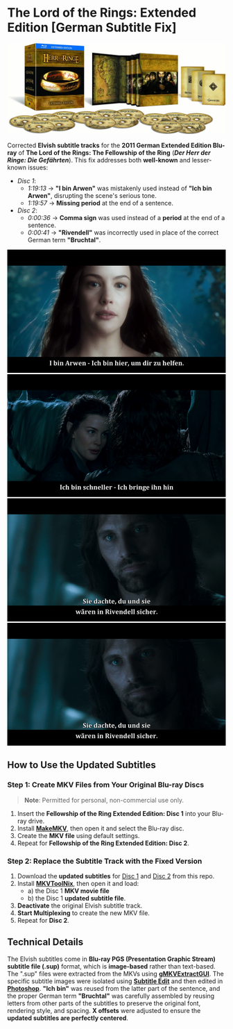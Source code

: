 # The Lord of the Rings: Extended Edition [German Subtitle Fix]

![2011 German Lord of the Rings Extended Edition Blu-ray](images/box-art.jpg)

Corrected **Elvish subtitle tracks** for the **2011 German Extended Edition Blu-ray** of **The Lord of the Rings: The Fellowship of the Ring** (***Der Herr der Ringe: Die Gefährten***). This fix addresses both **well-known** and lesser-known issues:

- *Disc 1*:
   - *1:19:13* → **"I bin Arwen"** was mistakenly used instead of **"Ich bin Arwen"**, disrupting the scene's serious tone. 
   - *1:19:57* → **Missing period** at the end of a sentence. 
- *Disc 2*:
   - *0:00:36* → **Comma sign** was used instead of a **period** at the end of a sentence. 
   - *0:00:41* → **"Rivendell"** was incorrectly used in place of the correct German term **"Bruchtal"**. 

!["I bin Arwen" to "Ich bin Arwen"](images/comparison.gif)  
!["Missing Period Fix"](images/comparison-2.gif)  
!["Comma Sign Fix"](images/comparison-3.gif)
!["Rivendell to Bruchtal"](images/comparison-4.gif)

## **How to Use the Updated Subtitles**

### **Step 1: Create MKV Files from Your Original Blu-ray Discs**

> **Note**: Permitted for personal, non-commercial use only.

1. Insert the **Fellowship of the Ring Extended Edition: Disc 1** into your Blu-ray drive.
2. Install **[MakeMKV](https://www.makemkv.com/download/)**, then open it and select the Blu-ray disc.
3. Create the **MKV file** using default settings.
4. Repeat for **Fellowship of the Ring Extended Edition: Disc 2**.

### **Step 2: Replace the Subtitle Track with the Fixed Version**

1. Download the **updated subtitles** for [Disc 1](https://github.com/jcoester/LOTR-EE-German-Subtitle-Fix/raw/main/lotr-ee-fotr1-german-subtitle-fix.sup) and [Disc 2](https://github.com/jcoester/LOTR-EE-German-Subtitle-Fix/raw/main/lotr-ee-fotr2-german-subtitle-fix.sup) from this repo.
2. Install **[MKVToolNix](https://mkvtoolnix.download/downloads.html)**, then open it and load:
   - a) the Disc 1 **MKV movie file**
   - b) the Disc 1 **updated subtitle file**.
3. **Deactivate** the original Elvish subtitle track.
4. **Start Multiplexing** to create the new MKV file.
5. Repeat for **Disc 2**.

## **Technical Details**

The Elvish subtitles come in **Blu-ray PGS (Presentation Graphic Stream) subtitle file (.sup)** format, which is **image-based** rather than text-based. The ".sup" files were extracted from the MKVs using **[gMKVExtractGUI](https://mkvtoolnix.download/links.html)**. The specific subtitle images were isolated using **[Subtitle Edit](https://www.nikse.dk/subtitleedit)** and then edited in **[Photoshop](https://www.adobe.com/products/photoshop.html)**. **"Ich bin"** was reused from the latter part of the sentence, and the proper German term **"Bruchtal"** was carefully assembled by reusing letters from other parts of the subtitles to preserve the original font, rendering style, and spacing. **X offsets** were adjusted to ensure the **updated subtitles are perfectly centered**.

